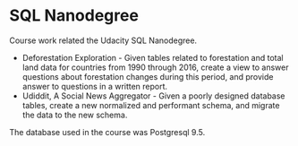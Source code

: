 # SQL Nanodegree
Course work related the Udacity SQL Nanodegree.
* Deforestation Exploration - Given tables related to forestation and total land data for countries from 1990 through 2016, create a view to answer questions about forestation changes during this period, and provide answer to questions in a written report.
* Udiddit, A Social News Aggregator - Given a poorly designed database tables, create a new normalized and performant schema, and migrate the data to the new schema.

The database used in the course was Postgresql 9.5.

